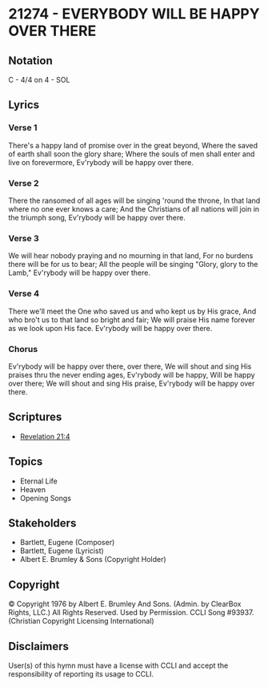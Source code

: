 # 21274 - EVERYBODY WILL BE HAPPY OVER THERE

## Notation

C - 4/4 on 4 - SOL

## Lyrics

### Verse 1

There's a happy land of promise over in the great beyond, Where the saved of earth shall soon the glory share; Where the souls of men shall enter and live on forevermore, Ev'rybody will be happy over there.

### Verse 2

There the ransomed of all ages will be singing 'round the throne, In that land where no one ever knows a care; And the Christians of all nations will join in the triumph song, Ev'rybody will be happy over there.

### Verse 3

We will hear nobody praying and no mourning in that land, For no burdens there will be for us to bear; All the people will be singing "Glory, glory to the Lamb," Ev'rybody will be happy over there.

### Verse 4

There we'll meet the One who saved us and who kept us by His grace, And who bro't us to that land so bright and fair; We will praise His name forever as we look upon His face. Ev'rybody will be happy over there.

### Chorus

Ev'rybody will be happy over there, over there, We will shout and sing His praises thru the never ending ages, Ev'rybody will be happy, Will be happy over there; We will shout and sing His praise, Ev'rybody will be happy over there.


## Scriptures

- [Revelation 21:4](https://www.biblegateway.com/passage/?search=Revelation%2021%3A4)

## Topics

- Eternal Life
- Heaven
- Opening Songs

## Stakeholders

- Bartlett, Eugene (Composer)
- Bartlett, Eugene (Lyricist)
- Albert E. Brumley & Sons (Copyright Holder)

## Copyright

© Copyright 1976 by Albert E. Brumley And Sons. (Admin. by ClearBox Rights, LLC.) All Rights Reserved. Used by Permission. CCLI Song #93937.
(Christian Copyright Licensing International)

## Disclaimers

User(s) of this hymn must have a license with CCLI and accept the responsibility of reporting its usage to CCLI.

